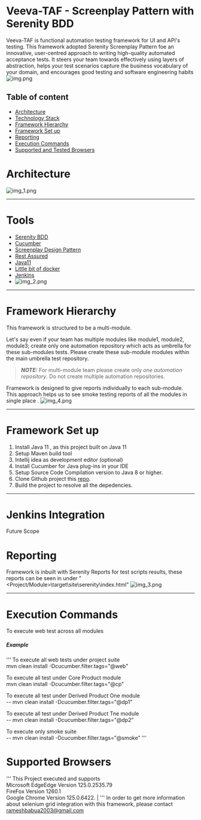 # Veeva-TAF - Screenplay Pattern with Serenity BDD
Veeva-TAF is functional automation testing framework for UI and API's testing. This framework adopted Serenity Screenplay Pattern foe an innovative, user-centred approach to writing high-quality automated acceptance tests. It steers your team towards effectively using layers of abstraction, helps your test scenarios capture the business vocabulary of your domain, and encourages good testing and software engineering habits
![img.png](img.png)
## Table of content
- [Architecture](#architecture)
- [Technology Stack](#tools)
- [Framework Hierarchy](#framework-hierarchy)
- [Framework Set up](#framework-set-up)
- [Reporting](#reporting)
- [Execution Commands](#execution)
- [Supported and Tested Browsers](#browser-support)

# Architecture <a name="architecture"></a>
![img_1.png](img_1.png)
* * *

# Tools <a name="tools"></a>
* [Serenity BDD](https://serenity-bdd.info/)
* [Cucumber](https://cucumber.io/docs/cucumber/)
* [Screenplay Design Pattern](https://serenity-bdd.info/)
* [Rest Assured](https://cucumber.io/docs/gherkin/)
* [Java11](https://www.oracle.com/java/technologies/downloads/)
* [Little bit of docker](https://www.docker.com/)
* [Jenkins](https://www.jenkins.io/doc/)
* ![img_2.png](img_2.png)
* * *

# Framework Hierarchy <a name="framework-hierarchy"></a>
This framework is structured to be a multi-module. 

Let's say even if your team has multiple modules like module1, module2, module3; create only one automation repository which acts as umbrella for these sub-modules tests. Please create these sub-module modules within the main umbrella test repository. 


> **_NOTE:_** For multi-module team please create only *one automation repository*. Do not create multiple automation repositories.

Framework is designed to give reports individually to each sub-module. This approach helps us to see smoke testing reports of all the modules in single place .
![img_4.png](img_4.png)
* * *

# Framework Set up <a name="framework-set-up"></a>
1. Install Java 11 , as this project built on Java 11
2. Setup Maven build tool
3. Intellij idea as development editor (optional)
4. Install Cucumber for Java plug-ins in your IDE
5. Setup Source Code Compilation version to Java 8 or higher.
4. Clone Github project this [repo](https://github.com/allipillir/veeva-taf.git).
5. Build the project to resolve all the depedencies. 
* * *
# Jenkins Integration <a name="jenkins-integration"></a>
 Future Scope 

# Reporting <a name="reporting"></a>
Framework is inbuilt with Serenity Reports for test scripts results, these reports can be seen in under "<Project/Module>\target\site\serenity\index.html"
![img_3.png](img_3.png)
* * *
# Execution Commands <a name="execution"></a>
To execute web test across all modules 
##### Example
'''
To execute all web tests under project suite  \
  mvn clean install -Dcucumber.filter.tags="@web" 

To execute all test under Core Product module \
    mvn clean install -Dcucumber.filter.tags="@cp"

To execute all test under Derived Product One module \
-- mvn clean install -Dcucumber.filter.tags="@dp1"

To execute all test under Derived Product Tne module \
-- mvn clean install -Dcucumber.filter.tags="@dp2"

To execute only smoke suite \
-- mvn clean install -Dcucumber.filter.tags="@smoke"
'''
# Supported Browsers  <a name="browser-support"></a>
'''
This Project executed and supports \
         Microsoft EdgeEdge Version 125.0.2535.79 \
         FireFox Version 1260.1 \
         Google Chrome Version  125.0.6422. |
'''
In order to get more information about selenium grid integration with this framework, please contact rameshbabua2003@gmail.com